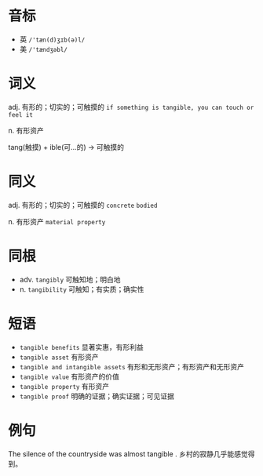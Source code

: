 # 音标

- 英 `/'tæn(d)ʒɪb(ə)l/`
- 美 `/'tændʒəbl/`

# 词义

adj. 有形的；切实的；可触摸的
`if something is tangible, you can touch or feel it`

n. 有形资产




tang(触摸) + ible(可…的) → 可触摸的

# 同义

adj. 有形的；切实的；可触摸的
`concrete` `bodied`

n. 有形资产
`material property`

# 同根

- adv. `tangibly` 可触知地；明白地
- n. `tangibility` 可触知；有实质；确实性

# 短语

- `tangible benefits` 显著实惠，有形利益
- `tangible asset` 有形资产
- `tangible and intangible assets` 有形和无形资产；有形资产和无形资产
- `tangible value` 有形资产的价值
- `tangible property` 有形资产
- `tangible proof` 明确的证据；确实证据；可见证据

# 例句

The silence of the countryside was almost tangible .
乡村的寂静几乎能感觉得到。


